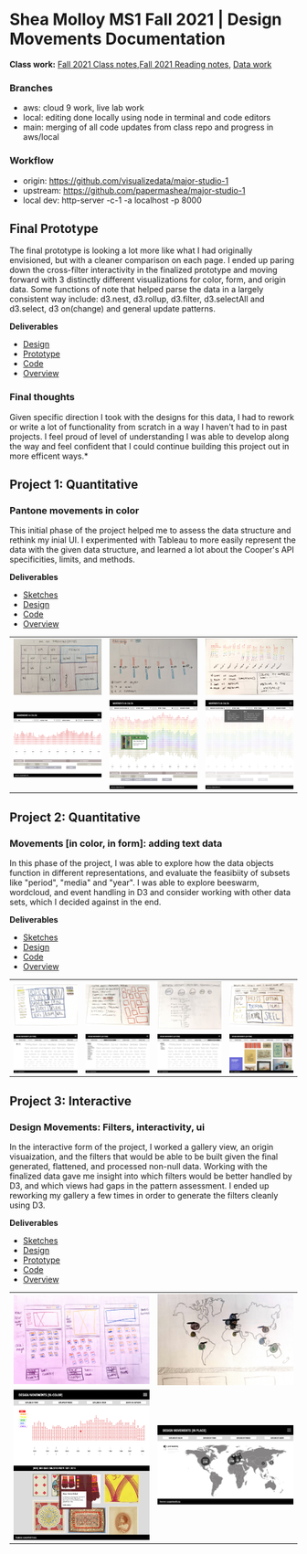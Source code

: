 # Shea Molloy MS1 Fall 2021 | Design Movements Documentation 

**Class work:** [Fall 2021 Class notes](https://docs.google.com/document/d/1JcsOy3ciMAGG6kFX-lYU0Dhz5JIF7P1kYWoRhnFgUl4/edit?usp=sharing),[Fall 2021 Reading notes](https://docs.google.com/document/d/1lUSaqDBBx78vwWTyciHy_UwXrvqom9D_CIHpw5ABkBY/edit?usp=sharing), [Data work](https://github.com/papermashea/major-studio-1/tree/main/cooper_data)

### Branches
* aws: cloud 9 work, live lab work
* local: editing done locally using node in terminal and code editors
* main: merging of all code updates from class repo and progress in aws/local

### Workflow
* origin: https://github.com/visualizedata/major-studio-1
* upstream: https://github.com/papermashea/major-studio-1
* local dev: http-server -c-1 -a localhost -p 8000

## Final Prototype 
The final prototype is looking a lot more like what I had originally envisioned, but with a cleaner comparison on each page. I ended up paring down the cross-filter interactivity in the finalized prototype and moving forward with 3 distinctly different visualizations for color, form, and origin data. Some functions of note that helped parse the data in a largely consistent way include: d3.nest, d3.rollup, d3.filter, d3.selectAll and d3.select, d3 on(change) and general update patterns.

**Deliverables**
* [Design](https://xd.adobe.com/view/e3851996-fd01-4302-9f48-a1c638a5aae3-b6d6/)
* [Prototype](https://papermashea.github.io/major-studio-1/)
* [Code](https://github.com/papermashea/major-studio-1/tree/main/1.Quantitative)
* [Overview](https://docs.google.com/presentation/d/1rfRLomEcmW1GT4V1BoBvC7_sq2WUYBbn2AKdiq6AwEE/edit?usp=sharing)

### Final thoughts
Given specific direction I took with the designs for this data, I had to rework or write a lot of functionality from scratch in a way I haven't had to in past projects. I feel proud of level of understanding I was able to develop along the way and feel confident that I could continue building this project out in more efficent ways.*


## Project 1: Quantitative
### Pantone movements in color
This initial phase of the project helped me to assess the data structure and rethink my inial UI. I experimented with Tableau to more easily represent the data with the given data structure, and learned a lot about the Cooper's API specificities, limits, and methods. 

**Deliverables**
* [Sketches](https://github.com/papermashea/major-studio-1/tree/main/brainstorming/sketches/project1)
* [Design](https://xd.adobe.com/view/d299399c-8486-45f2-b753-02d7de67df73-87ca/)
* [Code](https://github.com/papermashea/major-studio-1/tree/main/1.Quantitative)
* [Overview](https://docs.google.com/presentation/d/1QzGkGTPvUFs3Aj1rZ4C12igurs2dNlk_P6w-ofXsZ5E/edit?usp=sharing)

<table>
  <tr>
    <td> <img src="https://github.com/papermashea/major-studio-1/blob/main/brainstorming/sketches/project1/AmericanArt.jpg" width ="300px" height ="auto" ></td>
    <td> <img src="https://github.com/papermashea/major-studio-1/blob/main/brainstorming/sketches/project1/AmericanHistory.jpg" width ="300px" height ="auto" ></td>
    <td> <img src="https://github.com/papermashea/major-studio-1/blob/main/brainstorming/sketches/project1/CooperHewitt.jpg" width ="300px" height ="auto" ></td>    
   </tr> 
  <tr>
    <td> <img src="https://github.com/papermashea/major-studio-1/blob/main/brainstorming/mockups/project1/project1_v2/05.search_color.png" width ="300px" height ="auto" ></td>
    <td> <img src="https://github.com/papermashea/major-studio-1/blob/main/brainstorming/mockups/project1/project1_v2/03.home_asset-selected.png" width ="300px" height ="auto" ></td>
    <td> <img src="https://github.com/papermashea/major-studio-1/blob/main/brainstorming/mockups/project1/project1_v2/06.search_form-dropdown.png" width ="300px" height ="auto" ></td>    
   </tr> 
</table>


## Project 2: Quantitative
### Movements [in color, in form]: adding text data
In this phase of the project, I was able to explore how the data objects function in different representations, and evaluate the feasibiity of subsets like "period", "media" and "year". I was able to explore beeswarm, wordcloud, and event handling in D3 and consider working with other data sets, which I decided against in the end.

**Deliverables**
* [Sketches](https://github.com/papermashea/major-studio-1/tree/main/brainstorming/sketches/project2)
* [Design](https://xd.adobe.com/view/ebab6dc1-27ef-4874-90b8-311b8129d59a-bef8/)
* [Code](https://github.com/papermashea/major-studio-1/tree/main/2.Quantitative/public)
* [Overview](https://drive.google.com/file/d/1549nzDabWF18OyRG7zLyLsEzvfFT4y4Y/view?usp=sharing)

<table>
  <tr>
    <td> <img src="https://github.com/papermashea/major-studio-1/blob/main/brainstorming/sketches/project2/ch1.jpg" width ="300px" height ="auto" ></td>
    <td> <img src="https://github.com/papermashea/major-studio-1/blob/main/brainstorming/sketches/project2/ch.jpg" width ="300px" height ="auto" ></td>
    <td> <img src="https://github.com/papermashea/major-studio-1/blob/main/brainstorming/sketches/project2/nhm.jpg" width ="300px" height ="auto" ></td>    
	<td> <img src="https://github.com/papermashea/major-studio-1/blob/main/brainstorming/sketches/project2/nmah.jpg" width ="300px" height ="auto" ></td>
   </tr> 
  <tr>
    <td> <img src="https://github.com/papermashea/major-studio-1/blob/main/brainstorming/mockups/project2/form.png" width ="300px" height ="auto" ></td>
    <td> <img src="https://github.com/papermashea/major-studio-1/blob/main/brainstorming/mockups/project2/form_period.png" width ="300px" height ="auto" ></td>
    <td> <img src="https://github.com/papermashea/major-studio-1/blob/main/brainstorming/mockups/project2/form_query.png" width ="300px" height ="auto" ></td>    
    <td> <img src="https://github.com/papermashea/major-studio-1/blob/main/brainstorming/mockups/project2/form-selection.png" width ="300px" height ="auto" ></td>
   </tr> 
</table>


## Project 3: Interactive
### Design Movements: Filters, interactivity, ui
In the interactive form of the project, I worked a gallery view, an origin visuaization, and the filters that would be able to be built given the final generated, flattened, and processed non-null data. Working with the finalized data gave me insight into which filters would be better handled by D3, and which views had gaps in the pattern assessment. I ended up reworking my gallery a few times in order to generate the filters cleanly using D3.

**Deliverables**
* [Sketches](https://github.com/papermashea/major-studio-1/tree/main/brainstorming/sketches/project3)
* [Design](https://xd.adobe.com/view/e3851996-fd01-4302-9f48-a1c638a5aae3-b6d6/)
* [Prototype](https://github.com/papermashea/major-studio-1/tree/main/3.Interactive/public)
* [Code](https://github.com/papermashea/major-studio-1/tree/main/cooper_data)
* [Overview](https://docs.google.com/presentation/d/1gGld_FpAXmp3FU0zIYHTgfgfVmvVDLzoqfV3A_VWNE0/edit?usp=sharing)

<table>
  <tr>
    <td> <img src="https://github.com/papermashea/major-studio-1/blob/main/brainstorming/sketches/project3/UI.jpg" width ="300px" height ="auto" ></td>    
	<td> <img src="https://github.com/papermashea/major-studio-1/blob/main/brainstorming/sketches/project3/place.jpg" width ="300px" height ="auto" ></td>
   </tr> 
  <tr>
    <td> <img src="https://github.com/papermashea/major-studio-1/blob/main/brainstorming/mockups/project3/newGallery.png" width ="300px" height ="auto" ></td>
    <td> <img src="https://github.com/papermashea/major-studio-1/blob/main/brainstorming/mockups/project3/exports/InPlace_Home.png" width ="300px" height ="auto" ></td>
   </tr> 
</table>

